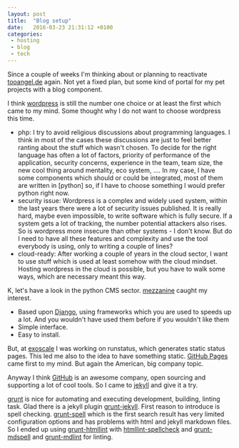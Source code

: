 ```yaml
---
layout: post
title:  "Blog setup"
date:   2016-03-23 21:31:12 +0100
categories:
 - hosting
 - blog
 - tech
---
```


Since a couple of weeks I'm thinking about or planning to reactivate
[tooangel.de] again. Not yet a fixed plan, but some kind of portal for
my pet projects with a blog component.

I think [wordpress] is still the number one choice or at least the first which
came to my mind. Some thought why I do not want to choose wordpress this time.

 - php: I try to avoid religious discussions about programming languages. I
think in most of the cases these discussions are just to feel better ranting
about the stuff which wasn't chosen. To decide for the right language has
often a lot of factors, priority of performance of the application, security
concerns, experience in the team, team size, the new cool thing around
mentality, eco system, ....
In my case, I have some components which should or could be integrated, most
of them are written in [python] so, if I have to choose something I would
prefer python right now.
 - security issue: Wordpress is a complex and widely used system, within the
last years there were a lot of security issues published. It is really hard,
maybe even impossible, to write software which is fully secure. If a system
gets a lot of tracking, the number potential attackers also rises. So is
wordpress more insecure than other systems - I don't know. But do I need to
have all these features and complexity and use the tool everybody is using,
only to writing a couple of lines?
 - cloud-ready: After working a couple of years in the cloud sector, I want to
use stuff which is used at least somehow with the cloud mindset. Hosting
wordpress in the cloud is possible, but you have to walk some ways, which are
necessary meant this way.

K, let's have a look in the python CMS sector. [mezzanine] caught my interest.

 - Based upon [Django], using frameworks which you are used to speeds up a lot.
And you wouldn't have used them before if you wouldn't like them
 - Simple interface.
 - Easy to install.


But, at [exoscale] I was working on runstatus, which generates static status
pages. This led me also to the idea to have something static. [GitHub Pages]
came first to my mind. But again the American, big company topic.

Anyway I think [GitHub] is an awesome company, open sourcing and supporting a
lot of cool tools. So I came to [jekyll] and give it a try.

[grunt] is nice for automating and executing development, building, linting task.
Glad there is a jekyll plugin [grunt-jekyll]. First reason to introduce is
spell checking.
[grunt-spell] which is the first search result has very limited configuration
options and has problems with html and jekyll markdown files.
So I ended up using [grunt-htmllint] with [htmllint-spellcheck] and
[grunt-mdspell] and [grunt-mdlint] for linting.



[exoscale]: https://www.exoscale.ch/
[Django]: https://www.djangoproject.com/
[GitHub]: https://github.com
[GitHub Pages]: https://pages.github.com/
[grunt]: http://gruntjs.com/
[grunt-jekyll]: https://github.com/dannygarcia/grunt-jekyll
[grunt-htmllint]: https://www.npmjs.com/package/grunt-htmllint
[grunt-mdlint]: https://github.com/ChrisWren/grunt-mdlint
[grunt-spell]: https://github.com/shama/grunt-spell
[htmllint-spellcheck]: https://github.com/htmllint/htmllint-spellcheck
[grunt-mdspell]: https://www.npmjs.com/package/grunt-mdspell
[jekyll]: https://jekyllrb.com/
[mezzanine]: http://mezzanine.jupo.org/
[runstatus]: https://runstatus.com/
[tooangel.de]: http://www.tooangel.de
[wordpress]: https://wordpress.com/
